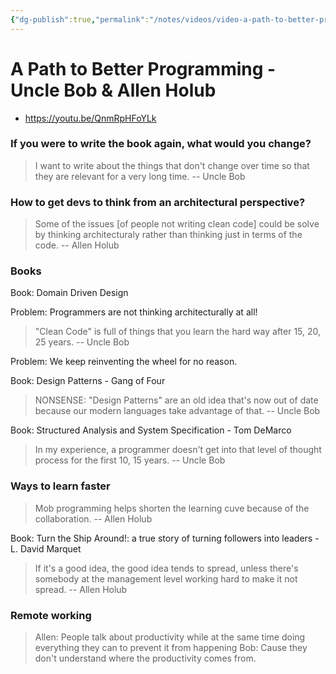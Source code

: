 ```yaml
---
{"dg-publish":true,"permalink":"/notes/videos/video-a-path-to-better-programming-uncle-bob-and-allen-holub/","dgHomeLink":true,"dgPassFrontmatter":false,"dgShowBacklinks":true,"dgShowLocalGraph":true}
---
```


# A Path to Better Programming - Uncle Bob & Allen Holub

- <https://youtu.be/QnmRpHFoYLk>

### If you were to write the book again, what would you change?

> I want to write about the things that don't change over time so that they are relevant for a very long time.
> -- Uncle Bob


### How to get devs to think from an architectural perspective?

> Some of the issues [of people not writing clean code] could be solve by thinking architecturaly rather than thinking just in terms of the code.
> -- Allen Holub


### Books

Book: Domain Driven Design

Problem: Programmers are not thinking architecturally at all!

> "Clean Code" is full of things that you learn the hard way after 15, 20, 25 years.
> -- Uncle Bob

Problem: We keep reinventing the wheel for no reason.

Book: Design Patterns - Gang of Four

> NONSENSE: "Design Patterns" are an old idea that's now out of date because our modern languages take advantage of that.
> -- Uncle Bob

Book: Structured Analysis and System Specification - Tom DeMarco

> In my experience, a programmer doesn't get into that level of thought process for the first 10, 15 years.
> -- Uncle Bob

### Ways to learn faster

> Mob programming helps shorten the learning cuve because of the collaboration.
> -- Allen Holub

Book: Turn the Ship Around!: a true story of turning followers into leaders - L. David Marquet 

> If it's a good idea, the good idea tends to spread, unless there's somebody at the management level working hard to make it not spread.
> -- Allen Holub




### Remote working

> Allen: People talk about productivity while at the same time doing everything they can to prevent it from happening
> Bob: Cause they don't understand where the productivity comes from.
